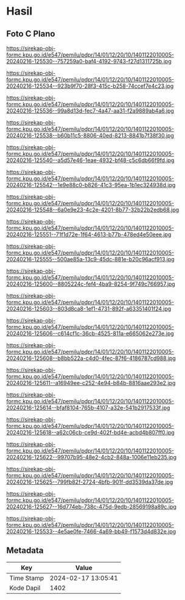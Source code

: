 # Hasil

## Foto C Plano

https://sirekap-obj-formc.kpu.go.id/e547/pemilu/pdpr/14/01/12/20/10/1401122010005-20240216-125530--757259a0-baf4-4192-9743-f27d1311725b.jpg

https://sirekap-obj-formc.kpu.go.id/e547/pemilu/pdpr/14/01/12/20/10/1401122010005-20240216-125534--923b9f70-28f3-415c-b258-74ccef7e4c23.jpg

https://sirekap-obj-formc.kpu.go.id/e547/pemilu/pdpr/14/01/12/20/10/1401122010005-20240216-125536--99a8d13d-fec7-4a47-aa31-f2a9889ab4a6.jpg

https://sirekap-obj-formc.kpu.go.id/e547/pemilu/pdpr/14/01/12/20/10/1401122010005-20240216-125538--b60b11c5-8806-40ed-8213-8841b7f38f30.jpg

https://sirekap-obj-formc.kpu.go.id/e547/pemilu/pdpr/14/01/12/20/10/1401122010005-20240216-125540--a5d57e46-1eae-4932-bf48-c5c6db66f9fd.jpg

https://sirekap-obj-formc.kpu.go.id/e547/pemilu/pdpr/14/01/12/20/10/1401122010005-20240216-125542--1e9e88c0-b826-41c3-95ea-1b1ec324938d.jpg

https://sirekap-obj-formc.kpu.go.id/e547/pemilu/pdpr/14/01/12/20/10/1401122010005-20240216-125548--6a0e9e23-4c2e-4201-8b77-32b22b2edb68.jpg

https://sirekap-obj-formc.kpu.go.id/e547/pemilu/pdpr/14/01/12/20/10/1401122010005-20240216-125551--71f1d72e-1f64-4613-b77b-478ed4e50eee.jpg

https://sirekap-obj-formc.kpu.go.id/e547/pemilu/pdpr/14/01/12/20/10/1401122010005-20240216-125555--500ae85a-13c9-45dc-881e-b20c96acf913.jpg

https://sirekap-obj-formc.kpu.go.id/e547/pemilu/pdpr/14/01/12/20/10/1401122010005-20240216-125600--8805224c-fef4-4ba9-8254-9f749c766957.jpg

https://sirekap-obj-formc.kpu.go.id/e547/pemilu/pdpr/14/01/12/20/10/1401122010005-20240216-125603--803d8ca8-1ef1-4731-892f-a63351401f24.jpg

https://sirekap-obj-formc.kpu.go.id/e547/pemilu/pdpr/14/01/12/20/10/1401122010005-20240216-125606--c614cf1c-36cb-4525-811a-e665062e273e.jpg

https://sirekap-obj-formc.kpu.go.id/e547/pemilu/pdpr/14/01/12/20/10/1401122010005-20240216-125608--b8bb522a-c4d0-4fec-87f6-4186787cd988.jpg

https://sirekap-obj-formc.kpu.go.id/e547/pemilu/pdpr/14/01/12/20/10/1401122010005-20240216-125611--a16949ee-c252-4e94-b84b-8816aae293e2.jpg

https://sirekap-obj-formc.kpu.go.id/e547/pemilu/pdpr/14/01/12/20/10/1401122010005-20240216-125614--bfaf8104-765b-4107-a32e-541b2917533f.jpg

https://sirekap-obj-formc.kpu.go.id/e547/pemilu/pdpr/14/01/12/20/10/1401122010005-20240216-125618--a62c06cb-ce9d-402f-bd4e-acbd4b807ff0.jpg

https://sirekap-obj-formc.kpu.go.id/e547/pemilu/pdpr/14/01/12/20/10/1401122010005-20240216-125622--99707b95-48e2-4cb2-848a-1006e11eb235.jpg

https://sirekap-obj-formc.kpu.go.id/e547/pemilu/pdpr/14/01/12/20/10/1401122010005-20240216-125625--799fb82f-2724-4bfb-901f-dd3539da37de.jpg

https://sirekap-obj-formc.kpu.go.id/e547/pemilu/pdpr/14/01/12/20/10/1401122010005-20240216-125627--16d774eb-738c-475d-9edb-28569198a89c.jpg

https://sirekap-obj-formc.kpu.go.id/e547/pemilu/pdpr/14/01/12/20/10/1401122010005-20240216-125533--4e5ae0fe-7466-4a69-bb49-f1573d4d832e.jpg


## Metadata

| Key        | Value               |
| ---------- | ------------------- |
| Time Stamp | 2024-02-17 13:05:41 |
| Kode Dapil | 1402                |



